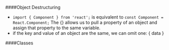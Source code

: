 ####Object Destructuring 
- `import { Component } from 'react';` is equivalent to `const Component = React.Component;` The {} allows us to pull a property of an object and assign that property to the same variable. 
- if the key and value of an object are the same, we can omit one: { data } 


####Classes 
